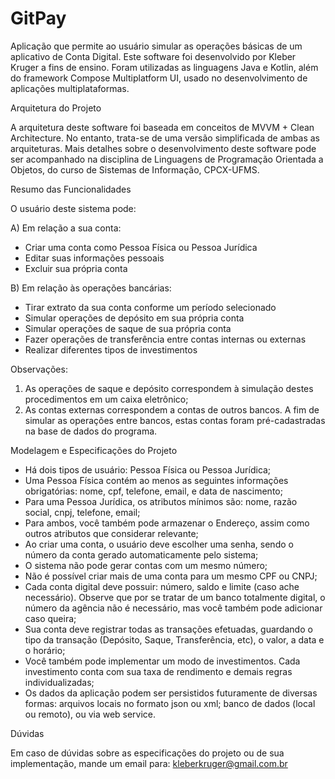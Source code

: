 # GitPay

Aplicação que permite ao usuário simular as operações básicas de um aplicativo de Conta Digital.
Este software foi desenvolvido por Kleber Kruger a fins de ensino. Foram utilizadas as linguagens Java e Kotlin,
além do framework Compose Multiplatform UI, usado no desenvolvimento de aplicações multiplataformas.


Arquitetura do Projeto

A arquitetura deste software foi baseada em conceitos de MVVM + Clean Architecture. No entanto, trata-se de uma versão
simplificada de ambas as arquiteturas. Mais detalhes sobre o desenvolvimento deste software pode ser acompanhado na
disciplina de Linguagens de Programação Orientada a Objetos, do curso de Sistemas de Informação, CPCX-UFMS.


Resumo das Funcionalidades

O usuário deste sistema pode:

A) Em relação a sua conta:
* Criar uma conta como Pessoa Física ou Pessoa Jurídica
* Editar suas informações pessoais
* Excluir sua própria conta

B) Em relação às operações bancárias:
* Tirar extrato da sua conta conforme um período selecionado
* Simular operações de depósito em sua própria conta
* Simular operações de saque de sua própria conta
* Fazer operações de transferência entre contas internas ou externas
* Realizar diferentes tipos de investimentos

Observações:

1) As operações de saque e depósito correspondem à simulação destes procedimentos em um caixa eletrônico;
2) As contas externas correspondem a contas de outros bancos. A fim de simular as operações entre bancos, estas contas
   foram pré-cadastradas na base de dados do programa.


Modelagem e Especificações do Projeto

- Há dois tipos de usuário: Pessoa Física ou Pessoa Jurídica;
- Uma Pessoa Física contém ao menos as seguintes informações obrigatórias: nome, cpf, telefone, email, e
  data de nascimento;
- Para uma Pessoa Jurídica, os atributos mínimos são: nome, razão social, cnpj, telefone, email;
- Para ambos, você também pode armazenar o Endereço, assim como outros atributos que considerar relevante;
- Ao criar uma conta, o usuário deve escolher uma senha, sendo o número da conta gerado automaticamente pelo sistema;
- O sistema não pode gerar contas com um mesmo número;
- Não é possível criar mais de uma conta para um mesmo CPF ou CNPJ;
- Cada conta digital deve possuir: número, saldo e limite (caso ache necessário). Observe que por se tratar de um banco
  totalmente digital, o número da agência não é necessário, mas você também pode adicionar caso queira;
- Sua conta deve registrar todas as transações efetuadas, guardando o tipo da transação (Depósito, Saque, Transferência,
  etc), o valor, a data e o horário;
- Você também pode implementar um modo de investimentos. Cada investimento conta com sua taxa de rendimento e demais
  regras individualizadas;
- Os dados da aplicação podem ser persistidos futuramente de diversas formas: arquivos locais no formato json ou xml;
  banco de dados (local ou remoto), ou via web service.


Dúvidas

Em caso de dúvidas sobre as especificações do projeto ou de sua implementação, mande um email para:
kleberkruger@gmail.com.br
